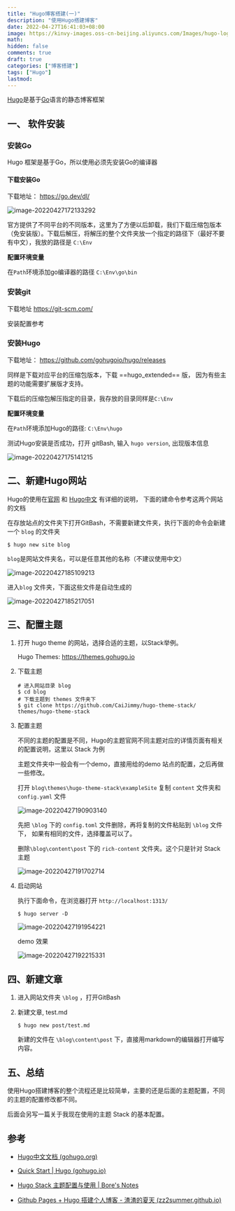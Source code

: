 ```yaml
---
title: "Hugo博客搭建(一)"
description: "使用Hugo搭建博客"
date: 2022-04-27T16:41:03+08:00
image: https://kinvy-images.oss-cn-beijing.aliyuncs.com/Images/hugo-logo-wide.svg
math: 
hidden: false
comments: true
draft: true
categories: ["博客搭建"]
tags: ["Hugo"]
lastmod:
---
```




[Hugo](https://gohugo.io/)是基于[Go](https://go.dev/)语言的静态博客框架



## 一、 软件安装

### 安装Go

Hugo 框架是基于Go，所以使用必须先安装Go的编译器

#### 下载安装Go

下载地址： https://go.dev/dl/

![image-20220427172133292](https://kinvy-images.oss-cn-beijing.aliyuncs.com/Images/image-20220427172133292.png)

官方提供了不同平台的不同版本，这里为了方便以后卸载，我们下载压缩包版本（免安装版）。下载后解压，将解压的整个文件夹放一个指定的路径下（最好不要有中文），我放的路径是 `C:\Env` 

**配置环境变量**

在`Path`环境添加go编译器的路径 `C:\Env\go\bin`



### 安装git

下载地址 https://git-scm.com/

安装配置参考 



### 安装Hugo

下载地址： https://github.com/gohugoio/hugo/releases

同样是下载对应平台的压缩包版本，下载 ==hugo_extended== 版， 因为有些主题的功能需要扩展版才支持。

下载后的压缩包解压指定的目录，我存放的目录同样是`C:\Env` 

**配置环境变量**

在`Path`环境添加Hugo的路径:  `C:\Env\hugo`

测试Hugo安装是否成功，打开 gitBash, 输入 `hugo version`, 出现版本信息

![image-20220427175141215](https://kinvy-images.oss-cn-beijing.aliyuncs.com/Images/image-20220427175141215.png)



## 二、新建Hugo网站

Hugo的使用在[官网](https://gohugo.io/) 和 [Hugo中文](https://www.gohugo.org/) 有详细的说明， 下面的建命令参考这两个网站的文档

在存放站点的文件夹下打开GitBash，不需要新建文件夹，执行下面的命令会新建一个 `blog` 的文件夹

```shell
$ hugo new site blog
```

`blog`是网站文件夹名，可以是任意其他的名称（不建议使用中文）

![image-20220427185109213](https://kinvy-images.oss-cn-beijing.aliyuncs.com/Images/image-20220427185109213.png)

进入`blog` 文件夹，下面这些文件是自动生成的

![image-20220427185217051](https://kinvy-images.oss-cn-beijing.aliyuncs.com/Images/image-20220427185217051.png)

## 三、配置主题

1. 打开 hugo theme 的网站，选择合适的主题，以Stack举例。 

   Hugo Themes: https://themes.gohugo.io

2. 下载主题

   ```shell
   # 进入网站目录 blog 
   $ cd blog 
   # 下载主题到 themes 文件夹下
   $ git clone https://github.com/CaiJimmy/hugo-theme-stack/ themes/hugo-theme-stack
   ```



3. 配置主题

   不同的主题的配置是不同，Hugo的主题官网不同主题对应的详情页面有相关的配置说明，这里以 Stack 为例

   主题文件夹中一般会有一个demo，直接用给的demo 站点的配置，之后再做一些修改。

   打开 `blog\themes\hugo-theme-stack\exampleSite` 复制 `content` 文件夹和 `config.yaml` 文件

   ![image-20220427190903140](https://kinvy-images.oss-cn-beijing.aliyuncs.com/Images/image-20220427190903140.png)

   先把 `\blog` 下的 `config.toml` 文件删除，再将复制的文件粘贴到 `\blog` 文件下， 如果有相同的文件，选择覆盖可以了。

   删除`\blog\content\post` 下的 `rich-content` 文件夹。这个只是针对 Stack 主题

   ![image-20220427191702714](https://kinvy-images.oss-cn-beijing.aliyuncs.com/Images/image-20220427191702714.png)

4. 启动网站

   执行下面命令，在浏览器打开  `http://localhost:1313/`

   ```shell
   $ hugo server -D
   ```

   ![image-20220427191954221](https://kinvy-images.oss-cn-beijing.aliyuncs.com/Images/image-20220427191954221.png)

   demo 效果

   ![image-20220427192215331](https://kinvy-images.oss-cn-beijing.aliyuncs.com/Images/image-20220427192215331.png)



## 四、新建文章

1. 进入网站文件夹 `\blog` ，打开GitBash

2. 新建文章, test.md

   ```shell
   $ hugo new post/test.md
   ```

   新建的文件在 `\blog\content\post`  下，直接用markdown的编辑器打开编写内容。



## 五、总结

使用Hugo搭建博客的整个流程还是比较简单，主要的还是后面的主题配置，不同的主题的配置修改都不同。

后面会另写一篇关于我现在使用的主题 Stack 的基本配置。



## 参考

- [Hugo中文文档 (gohugo.org)](https://www.gohugo.org/)
- [Quick Start | Hugo (gohugo.io)](https://gohugo.io/getting-started/quick-start/)

- [Hugo Stack 主题配置与使用 | Bore's Notes](https://bore.vip/archives/3bf3725e/#下载主题-amp-更新主题)
- [Github Pages + Hugo 搭建个人博客 - 渣渣的夏天 (zz2summer.github.io)](https://zz2summer.github.io/github-pages-hugo-搭建个人博客/#零效果)
